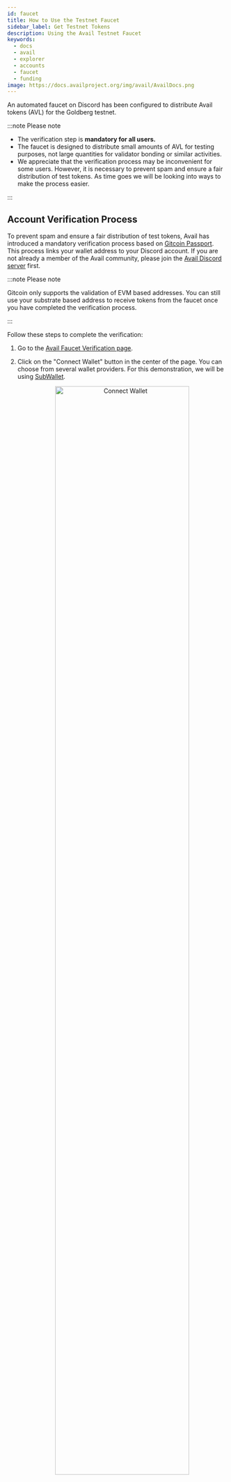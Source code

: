 ```yaml
---
id: faucet
title: How to Use the Testnet Faucet
sidebar_label: Get Testnet Tokens
description: Using the Avail Testnet Faucet
keywords:
  - docs
  - avail
  - explorer
  - accounts
  - faucet
  - funding
image: https://docs.availproject.org/img/avail/AvailDocs.png
---
```


An automated faucet on Discord has been configured to distribute Avail tokens (AVL) for the Goldberg testnet.

:::note Please note

- The verification step is **mandatory for all users.**
- The faucet is designed to distribute small amounts of AVL for testing purposes, not large quantities for validator bonding or similar activities.
- We appreciate that the verification process may be inconvenient for some users. However, it is necessary to prevent spam and ensure a fair distribution of test tokens. As time goes we will be looking into ways to make the process easier.

:::

## Account Verification Process

To prevent spam and ensure a fair distribution of test tokens, Avail has introduced a mandatory verification process based on [<ins>Gitcoin Passport</ins>](https://passport-verifier.avail.tools/). This process links your wallet address to your Discord account. If you are not already a member of the Avail community, please join the [<ins>Avail Discord server</ins>](https://discord.gg/y6fHnxZQX8) first.

:::note Please note

Gitcoin only supports the validation of EVM based addresses. You can still use your substrate based address to receive tokens from the faucet once you have completed the verification process.

:::

Follow these steps to complete the verification:

1. Go to the [<ins>Avail Faucet Verification page</ins>](https://passport-verifier.avail.tools/).

2. Click on the "Connect Wallet" button in the center of the page. You can choose from several wallet providers. For this demonstration, we will be using [<ins>SubWallet</ins>](https://www.subwallet.app/).

   <p align="center"><img src="/img/faucet/1.png" alt="Connect Wallet" width="80%"/></p>

3. A window will appear listing various wallet options. When prompted, verify and approve the connection request.

   <p align="center"><img src="/img/faucet/2.png" alt="Wallet Options" width="80%"/></p>

4. Ensure you don't have any pending connections, or else you won't be able to connect your wallet address.
If the connection is successful, you will be able to see your linked account on the top right-hand corner of the page.

   <p align="center"><img src="/img/faucet/4.png" alt="Connected Wallet" width="80%"/></p>

5. You will then need to connect your Discord account. Click on "Connect Discord" and authorize the requested permissions.Review the message prompt and click "Authorize". Your page should now look something like this:

   <p align="center"><img src="/img/faucet/5.png" alt="Discord connected" width="80%"/></p>

6. Click on "Submit Gitcoin Passport" to complete the verification process.
   
   <p align="center"><img src="/img/faucet/5b.png" alt="Gitcoin passport submitted successfully" width="95%"/></p>

7. Please note that you need a score of at least "20" to be verified. If your score is below 20, your screen will look something like this:

   <p align="center"><img src="/img/faucet/5c.png" alt="Gitcoin passport submission failed " width="85%"/></p>

8. You can work on your Gitcoin score from [their dashboard](https://passport.gitcoin.co/#/dashboard). You can also check out [Gitcoin docs](https://docs.passport.gitcoin.co/) for more information.

9. Finally, click on the "Give role" button. This will give your linked Discord ID a role named `verified-faucet` that will allow you to use the faucet.

Ensure that your Discord account is connected as it will be used in the following steps. You will also be able to see your connected Discord account that is verified on the top right-hand corner of the page.

## Obtaining Test AVL Tokens from Discord


:::note Please note

- The `/deposit` command has a cooldown period. You can use it only once every 3 hours.

:::

After completing the account verification process, you can obtain test AVL tokens:

1. In the Avail Discord, navigate to the `#goldberg-faucet` channel.

2. Use the command `/deposit <your-address>` to request AVL tokens.

   <p align="center"><img src="/img/faucet/6.png" alt="Verification Confirmation" width="100%"/></p>

   Should you attempt to use the faucet with an unverified Discord account or a different address, you will encounter the following message.

   <p align="center"><img src="/img/faucet/9.png" alt="Verification Confirmation" width="100%"/></p>

   Your wallet will receive 5 AVL tokens once the transaction status is marked as `Complete`. You can request AVL tokens every 3 hours.

   <p align="center"><img src="/img/faucet/8.png" alt="Transaction Complete" width="50%"/></p>

If you encounter any issues, please feel free to reach out to the Avail team and greater community on Discord.

